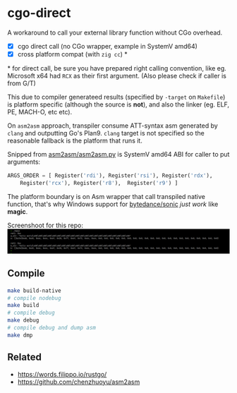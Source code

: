 # cgo-direct

A workaround to call your external library function without CGo overhead.

- [x] cgo direct call (no CGo wrapper, example in SystemV amd64)
- [x] cross platform compat (with `zig cc`) *

\* for direct call, be sure you have prepared right calling convention, like eg. Microsoft x64 had `RCX` as their first argument. (Also please check if caller is from G/T)

This due to compiler generateed results (specified by `-target` on `Makefile`) is platform specific (although the source is **not**), and also the linker (eg. ELF, PE, MACH-O, etc etc).

On `asm2asm` approach, transpiler consume ATT-syntax asm generated by `clang` and outputting Go's Plan9. `clang` target is not specified so the reasonable fallback is the platform that runs it.

Snipped from [asm2asm/asm2asm.py](https://github.com/chenzhuoyu/asm2asm/blob/5e85f0dbbd2eb4768d8413c326e5540612c86fae/asm2asm.py#L828-L846) is SystemV amd64 ABI for caller to put arguments:
```python
ARGS_ORDER = [ Register('rdi'), Register('rsi'), Register('rdx'),
    Register('rcx'), Register('r8'),  Register('r9') ]
```
The platform boundary is on Asm wrapper that call transpiled native function,
that's why Windows support for [bytedance/sonic](https://github.com/bytedance/sonic/pull/228) _just work_ like **magic**.

Screenshoot for this repo:
![fig0][0]

## Compile

```bash
make build-native
# compile nodebug
make build
# compile debug
make debug
# compile debug and dump asm
make dmp
```

## Related

- https://words.filippo.io/rustgo/
- https://github.com/chenzhuoyu/asm2asm

[0]: assets/fig.png